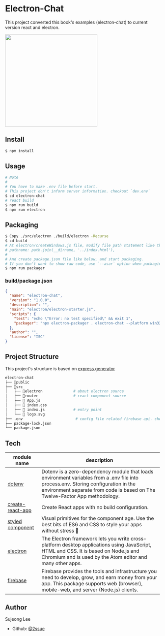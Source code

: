 # Electron-Chat

This project converted this book's examples (electron-chat) to current version react and electron.

<img src='http://image.yes24.com/momo/TopCate1389/MidCate008/138872871.jpg' width='300px'/>

## Install

```bash
$ npm install
```

## Usage

```bash
# Note
#
# You have to make .env file before start.
# This project don't inform server information. checkout `dev.env`
$ cd electron-chat
# react build
$ npm run build
$ npm run electron
```

## Packaging

```bash
$ Copy ./src/electron ./build/electron -Recurse
$ cd build
# At electron/createWindows.js file, modify file path statement like this.
# pathname: path.join(__dirname, '../index.html'),
# 
# And create package.json file like below, and start packaging.
# If you don't want to show raw code, use `--asar` option when packaging.
$ npm run packager
```
### build/package.json

```json
{
  "name": "electron-chat",
  "version": "1.0.0",
  "description": "",
  "main": "electron/electron-starter.js",
  "scripts": {
    "test": "echo \"Error: no test specified\" && exit 1",
    "packager": "npx electron-packager . electron-chat --platform win32 --arch x64 --out release/"
  },
  "author": "",
  "license": "ISC"
}
```

## Project Structure

This project's structure is based on [express generator](https://expressjs.com/ko/starter/generator.html)

```bash
electron-chat
├── 📁public
├── 📂src
│   ├── 📁electron              # about electron source
│   ├── 📁router                # react component source
│   ├── 📄 App.js
│   ├── 📄 index.css
│   ├── 📄 index.js             # entry point
│   └── 📄 logo.svg
├── .env                        # config file related firebase api. check dev.env
├── package-lock.json
└── package.json
```

## Tech

| module name                                                         | description                                                                                                                                                                                                       |
| ------------------------------------------------------------------- | ----------------------------------------------------------------------------------------------------------------------------------------------------------------------------------------------------------------- |
| [dotenv](https://www.npmjs.com/package/dotenv)                      | Dotenv is a zero-dependency module that loads environment variables from a .env file into process.env. Storing configuration in the environment separate from code is based on The Twelve-Factor App methodology. |
| [create-react-app](https://www.npmjs.com/package/create-react-app)  | Create React apps with no build configuration.                                                                                                                                                                    |
| [styled component](https://www.npmjs.com/package/styled-components) | Visual primitives for the component age. Use the best bits of ES6 and CSS to style your apps without stress 💅                                                                                                    |
| [electron](https://www.npmjs.com/package/electron)                  | The Electron framework lets you write cross-platform desktop applications using JavaScript, HTML and CSS. It is based on Node.js and Chromium and is used by the Atom editor and many other apps.                 |
| [firebase](https://www.npmjs.com/package/firebase)                  | Firebase provides the tools and infrastructure you need to develop, grow, and earn money from your app. This package supports web (browser), mobile-web, and server (Node.js) clients.                            |

## Author

Sujeong Lee

- Github: [@2ssue](https://github.com/2ssue)
